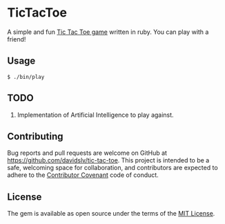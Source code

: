# TicTacToe

A simple and fun [Tic Tac Toe game](https://en.wikipedia.org/wiki/Tic-tac-toe) written
in ruby. You can play with a friend!

## Usage

```shell
$ ./bin/play
```

## TODO

1. Implementation of Artificial Intelligence to play against.

## Contributing

Bug reports and pull requests are welcome on GitHub at https://github.com/davidslv/tic-tac-toe. This project is intended to be a safe, welcoming space for collaboration, and contributors are expected to adhere to the [Contributor Covenant](contributor-covenant.org) code of conduct.


## License

The gem is available as open source under the terms of the [MIT License](http://opensource.org/licenses/MIT).
